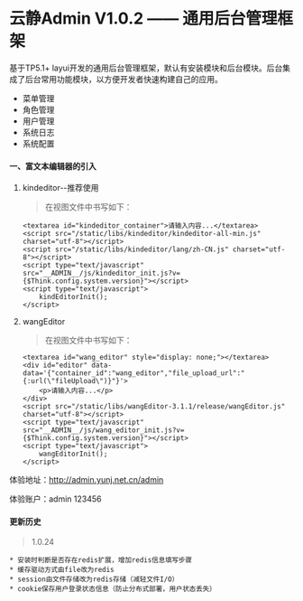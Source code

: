 云静Admin V1.0.2 —— 通用后台管理框架
===============

基于TP5.1+ layui开发的通用后台管理框架，默认有安装模块和后台模块。后台集成了后台常用功能模块，以方便开发者快速构建自己的应用。

+ 菜单管理
+ 角色管理
+ 用户管理
+ 系统日志
+ 系统配置

#### 一、富文本编辑器的引入

1. kindeditor--推荐使用
    > 在视图文件中书写如下：
    ```
    <textarea id="kindeditor_container">请输入内容...</textarea>
    <script src="/static/libs/kindeditor/kindeditor-all-min.js" charset="utf-8"></script>
    <script src="/static/libs/kindeditor/lang/zh-CN.js" charset="utf-8"></script>
    <script type="text/javascript" src="__ADMIN__/js/kindeditor_init.js?v={$Think.config.system.version}"></script>
    <script type="text/javascript">
        kindEditorInit();
    </script>
    ```

2. wangEditor
    > 在视图文件中书写如下：
    ```
    <textarea id="wang_editor" style="display: none;"></textarea>
    <div id="editor" data-data='{"container_id":"wang_editor","file_upload_url":"{:url(\"fileUpload\")}"}'>
        <p>请输入内容...</p>
    </div>
    <script src="/static/libs/wangEditor-3.1.1/release/wangEditor.js" charset="utf-8"></script>
    <script type="text/javascript" src="__ADMIN__/js/wang_editor_init.js?v={$Think.config.system.version}"></script>
    <script type="text/javascript">
        wangEditorInit();
    </script>
    ```

体验地址：[http://admin.yunj.net.cn/admin ](http://admin.yunj.net.cn/admin)

体验账户：admin 123456

#### 更新历史

> 1.0.24

    * 安装时判断是否存在redis扩展，增加redis信息填写步骤
    * 缓存驱动方式由file改为redis
    * session由文件存储改为redis存储（减轻文件I/O）
    * cookie保存用户登录状态信息（防止分布式部署，用户状态丢失）